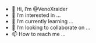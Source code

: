 - 👋 Hi, I’m @VenoXraider
- 👀 I’m interested in ...
- 🌱 I’m currently learning ...
- 💞️ I’m looking to collaborate on ...
- 📫 How to reach me ...

<!---
VenoXraider/VenoXraider is a ✨ special ✨ repository because its `README.md` (this file) appears on your GitHub profile.
You can click the Preview link to take a look at your changes.
--->
